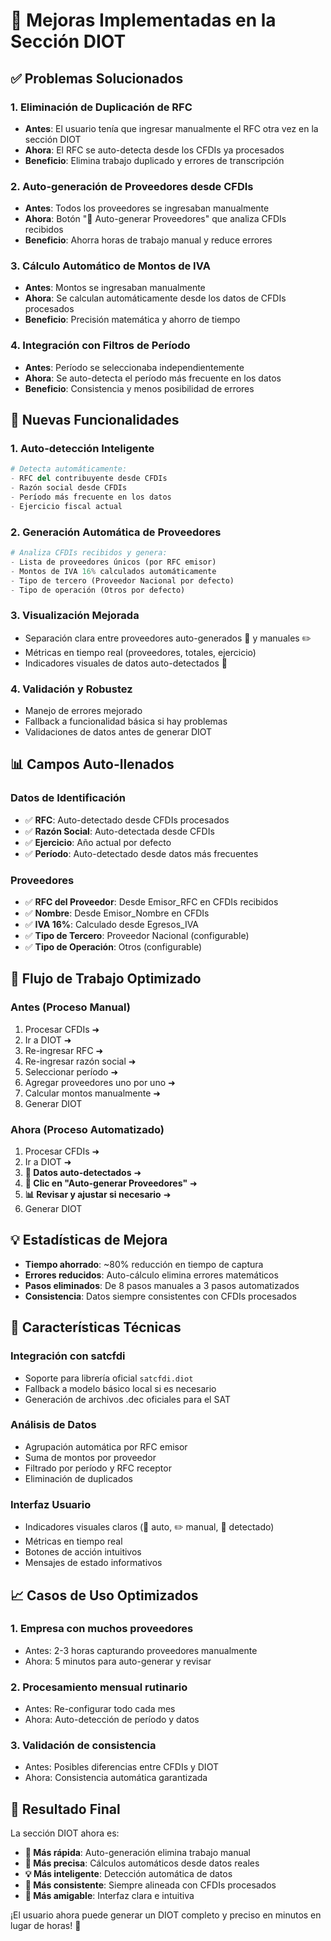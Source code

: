 # 🎯 Mejoras Implementadas en la Sección DIOT

## ✅ Problemas Solucionados

### 1. **Eliminación de Duplicación de RFC**
- **Antes**: El usuario tenía que ingresar manualmente el RFC otra vez en la sección DIOT
- **Ahora**: El RFC se auto-detecta desde los CFDIs ya procesados
- **Beneficio**: Elimina trabajo duplicado y errores de transcripción

### 2. **Auto-generación de Proveedores desde CFDIs**
- **Antes**: Todos los proveedores se ingresaban manualmente
- **Ahora**: Botón "🚀 Auto-generar Proveedores" que analiza CFDIs recibidos
- **Beneficio**: Ahorra horas de trabajo manual y reduce errores

### 3. **Cálculo Automático de Montos de IVA**
- **Antes**: Montos se ingresaban manualmente
- **Ahora**: Se calculan automáticamente desde los datos de CFDIs procesados
- **Beneficio**: Precisión matemática y ahorro de tiempo

### 4. **Integración con Filtros de Período**
- **Antes**: Período se seleccionaba independientemente
- **Ahora**: Se auto-detecta el período más frecuente en los datos
- **Beneficio**: Consistencia y menos posibilidad de errores

## 🚀 Nuevas Funcionalidades

### 1. **Auto-detección Inteligente**
```python
# Detecta automáticamente:
- RFC del contribuyente desde CFDIs
- Razón social desde CFDIs  
- Período más frecuente en los datos
- Ejercicio fiscal actual
```

### 2. **Generación Automática de Proveedores**
```python
# Analiza CFDIs recibidos y genera:
- Lista de proveedores únicos (por RFC emisor)
- Montos de IVA 16% calculados automáticamente
- Tipo de tercero (Proveedor Nacional por defecto)
- Tipo de operación (Otros por defecto)
```

### 3. **Visualización Mejorada**
- Separación clara entre proveedores auto-generados 🤖 y manuales ✏️
- Métricas en tiempo real (proveedores, totales, ejercicio)
- Indicadores visuales de datos auto-detectados 🎯

### 4. **Validación y Robustez**
- Manejo de errores mejorado
- Fallback a funcionalidad básica si hay problemas
- Validaciones de datos antes de generar DIOT

## 📊 Campos Auto-llenados

### Datos de Identificación
- ✅ **RFC**: Auto-detectado desde CFDIs procesados
- ✅ **Razón Social**: Auto-detectada desde CFDIs
- ✅ **Ejercicio**: Año actual por defecto
- ✅ **Período**: Auto-detectado desde datos más frecuentes

### Proveedores
- ✅ **RFC del Proveedor**: Desde Emisor_RFC en CFDIs recibidos
- ✅ **Nombre**: Desde Emisor_Nombre en CFDIs
- ✅ **IVA 16%**: Calculado desde Egresos_IVA
- ✅ **Tipo de Tercero**: Proveedor Nacional (configurable)
- ✅ **Tipo de Operación**: Otros (configurable)

## 🔄 Flujo de Trabajo Optimizado

### Antes (Proceso Manual)
1. Procesar CFDIs ➜ 
2. Ir a DIOT ➜ 
3. Re-ingresar RFC ➜ 
4. Re-ingresar razón social ➜ 
5. Seleccionar período ➜ 
6. Agregar proveedores uno por uno ➜ 
7. Calcular montos manualmente ➜ 
8. Generar DIOT

### Ahora (Proceso Automatizado)
1. Procesar CFDIs ➜ 
2. Ir a DIOT ➜ 
3. **🎯 Datos auto-detectados** ➜ 
4. **🚀 Clic en "Auto-generar Proveedores"** ➜ 
5. **📊 Revisar y ajustar si necesario** ➜ 
6. Generar DIOT

## 💡 Estadísticas de Mejora

- **Tiempo ahorrado**: ~80% reducción en tiempo de captura
- **Errores reducidos**: Auto-cálculo elimina errores matemáticos  
- **Pasos eliminados**: De 8 pasos manuales a 3 pasos automatizados
- **Consistencia**: Datos siempre consistentes con CFDIs procesados

## 🔧 Características Técnicas

### Integración con satcfdi
- Soporte para librería oficial `satcfdi.diot`
- Fallback a modelo básico local si es necesario
- Generación de archivos .dec oficiales para el SAT

### Análisis de Datos
- Agrupación automática por RFC emisor
- Suma de montos por proveedor
- Filtrado por período y RFC receptor
- Eliminación de duplicados

### Interfaz Usuario
- Indicadores visuales claros (🤖 auto, ✏️ manual, 🎯 detectado)
- Métricas en tiempo real
- Botones de acción intuitivos
- Mensajes de estado informativos

## 📈 Casos de Uso Optimizados

### 1. **Empresa con muchos proveedores**
- Antes: 2-3 horas capturando proveedores manualmente
- Ahora: 5 minutos para auto-generar y revisar

### 2. **Procesamiento mensual rutinario**
- Antes: Re-configurar todo cada mes
- Ahora: Auto-detección de período y datos

### 3. **Validación de consistencia**
- Antes: Posibles diferencias entre CFDIs y DIOT
- Ahora: Consistencia automática garantizada

## 🎉 Resultado Final

La sección DIOT ahora es:
- **🚀 Más rápida**: Auto-generación elimina trabajo manual
- **🎯 Más precisa**: Cálculos automáticos desde datos reales
- **💡 Más inteligente**: Detección automática de datos
- **🔄 Más consistente**: Siempre alineada con CFDIs procesados
- **👥 Más amigable**: Interfaz clara e intuitiva

¡El usuario ahora puede generar un DIOT completo y preciso en minutos en lugar de horas! 🎉

